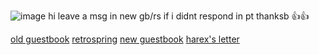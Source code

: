 ![image](https://github.com/sh9ndz/hehehehehe/assets/150842266/6cd7967e-3e5c-4daa-bb64-e8d0d7363fec)
hi leave a msg in new gb/rs if i didnt respond in pt thanksb 👍👍         
<div align="left">

[old guestbook](https://constrz.123guestbook.com/) [retrospring](https://retrospring.net/@constrz) [new guestbook](https://constrz.atabook.org/) [harex's letter](https://rentry.co/l3tterFromHarex)
